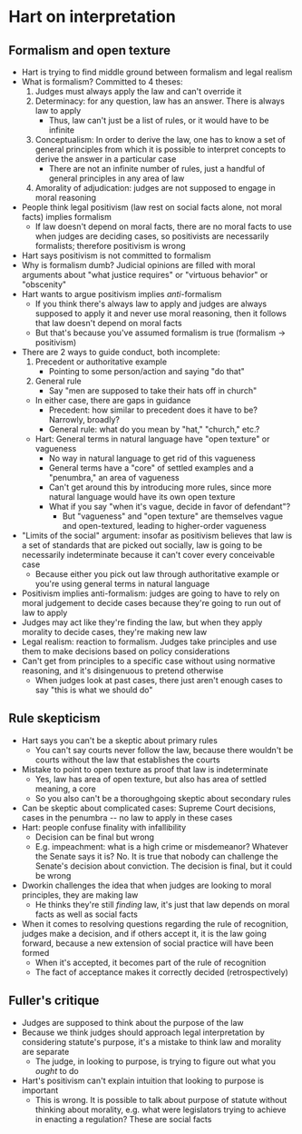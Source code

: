 # Hart on interpretation

## Formalism and open texture

- Hart is trying to find middle ground between formalism and legal realism
- What is formalism? Committed to 4 theses:
	1. Judges must always apply the law and can't override it
	2. Determinacy: for any question, law has an answer. There is always law to apply
		- Thus, law can't just be a list of rules, or it would have to be infinite
	3. Conceptualism: In order to derive the law, one has to know a set of general principles from which it is possible to interpret concepts to derive the answer in a particular case
		- There are not an infinite number of rules, just a handful of general principles in any area of law
	4. Amorality of adjudication: judges are not supposed to engage in moral reasoning
- People think legal positivism (law rest on social facts alone, not moral facts) implies formalism
	- If law doesn't depend on moral facts, there are no moral facts to use when judges are deciding cases, so positivists are necessarily formalists; therefore positivism is wrong
- Hart says positivism is not committed to formalism
- Why is formalism dumb? Judicial opinions are filled with moral arguments about "what justice requires" or "virtuous behavior" or "obscenity"
- Hart wants to argue positivism implies *anti*-formalism
	- If you think there's always law to apply and judges are always supposed to apply it and never use moral reasoning, then it follows that law doesn't depend on moral facts
	- But that's because you've assumed formalism is true (formalism → positivism)
- There are 2 ways to guide conduct, both incomplete:
	1. Precedent or authoritative example
		- Pointing to some person/action and saying "do that"
	2. General rule
		- Say "men are supposed to take their hats off in church"
	- In either case, there are gaps in guidance
		- Precedent: how similar to precedent does it have to be? Narrowly, broadly?
		- General rule: what do you mean by "hat," "church," etc.?
	- Hart: General terms in natural language have "open texture" or vagueness
		- No way in natural language to get rid of this vagueness
		- General terms have a "core" of settled examples and a "penumbra," an area of vagueness
		- Can't get around this by introducing more rules, since more natural language would have its own open texture
		- What if you say "when it's vague, decide in favor of defendant"?
			- But "vagueness" and "open texture" are themselves vague and open-textured, leading to higher-order vagueness
- "Limits of the social" argument: insofar as positivism believes that law is a set of standards that are picked out socially, law is going to be necessarily indeterminate because it can't cover every conceivable case
	- Because either you pick out law through authoritative example or you're using general terms in natural language
- Positivism implies anti-formalism: judges are going to have to rely on moral judgement to decide cases because they're going to run out of law to apply
- Judges may act like they're finding the law, but when they apply morality to decide cases, they're making new law
- Legal realism: reaction to formalism. Judges take principles and use them to make decisions based on policy considerations
- Can't get from principles to a specific case without using normative reasoning, and it's disingenuous to pretend otherwise
	- When judges look at past cases, there just aren't enough cases to say "this is what we should do"

## Rule skepticism

- Hart says you can't be a skeptic about primary rules
	- You can't say courts never follow the law, because there wouldn't be courts without the law that establishes the courts
- Mistake to point to open texture as proof that law is indeterminate
	- Yes, law has area of open texture, but also has area of settled meaning, a core
	- So you also can't be a thoroughgoing skeptic about secondary rules
- Can be skeptic about complicated cases: Supreme Court decisions, cases in the penumbra -- no law to apply in these cases
- Hart: people confuse finality with infallibility
	- Decision can be final but wrong
	- E.g. impeachment: what is a high crime or misdemeanor? Whatever the Senate says it is? No. It is true that nobody can challenge the Senate's decision about conviction. The decision is final, but it could be wrong
- Dworkin challenges the idea that when judges are looking to moral principles, they are making law
	- He thinks they're still *finding* law, it's just that law depends on moral facts as well as social facts
- When it comes to resolving questions regarding the rule of recognition, judges make a decision, and if others accept it, it is the law going forward, because a new extension of social practice will have been formed
	- When it's accepted, it becomes part of the rule of recognition
	- The fact of acceptance makes it correctly decided (retrospectively)

## Fuller's critique

- Judges are supposed to think about the purpose of the law
- Because we think judges should approach legal interpretation by considering statute's purpose, it's a mistake to think law and morality are separate
	- The judge, in looking to purpose, is trying to figure out what you *ought* to do
- Hart's positivism can't explain intuition that looking to purpose is important
	- This is wrong. It is possible to talk about purpose of statute without thinking about morality, e.g. what were legislators trying to achieve in enacting a regulation? These are social facts
